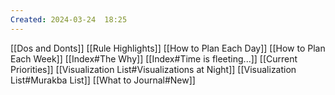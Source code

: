```yaml
---
Created: 2024-03-24  18:25 
---
```

[[Dos and Donts]]
[[Rule Highlights]]
[[How to Plan Each Day]]
[[How to Plan Each Week]]
[[Index#The Why]]
[[Index#Time is fleeting...]]
[[Current Priorities]]
[[Visualization List#Visualizations at Night]]
[[Visualization List#Murakba List]]
[[What to Journal#New]]